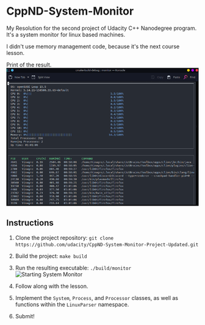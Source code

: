 # CppND-System-Monitor

My Resolution for the second project of Udacity C++ Nanodegree program.
It's a system monitor for linux based machines.

I didn't use memory management code, because it's the next course lesson.


Print of the result.
![System Monitor](images/FinalMonitor.png)


## Instructions

1. Clone the project repository: `git clone https://github.com/udacity/CppND-System-Monitor-Project-Updated.git`

2. Build the project: `make build`

3. Run the resulting executable: `./build/monitor`
![Starting System Monitor](images/starting_monitor.png)

4. Follow along with the lesson.

5. Implement the `System`, `Process`, and `Processor` classes, as well as functions within the `LinuxParser` namespace.

6. Submit!